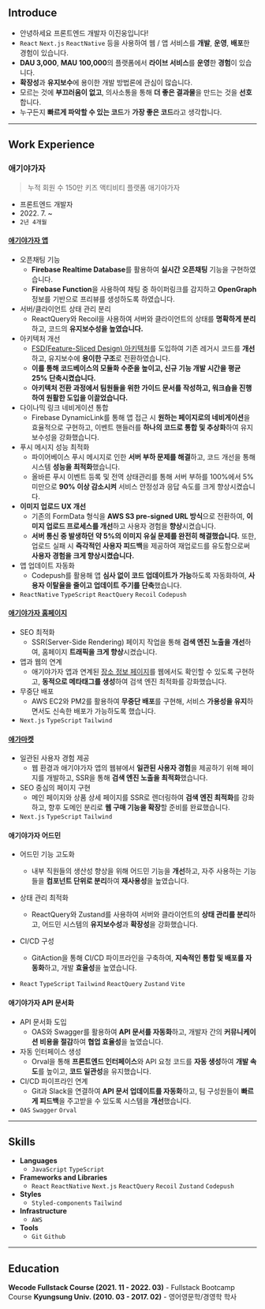 ## Introduce

- 안녕하세요 프론트엔드 개발자 이진웅입니다!
- `React` `Next.js` `ReactNative` 등을 사용하여 웹 / 앱 서비스를 **개발**, **운영**, **배포**한 경험이 있습니다.
- **DAU 3,000**, **MAU 100,000**의 플랫폼에서 **라이브 서비스**를 **운영**한 **경험**이 있습니다.
- **확장성**과 **유지보수**에 용이한 개발 방법론에 관심이 많습니다.
- 모르는 것에 **부끄러움이 없고**, 의사소통을 통해 **더 좋은 결과물**을 만드는 것을 **선호**합니다.
- 누구든지 **빠르게 파악할 수 있는 코드**가 **가장 좋은 코드**라고 생각합니다.

---

## Work Experience

### 애기야가자

> 누적 회원 수 150만 키즈 액티비티 플랫폼 애기야가자

- 프론트엔드 개발자
- 2022\. 7\. ~
- `2년 4개월`

#### [**애기야가자 앱**](https://apps.apple.com/kr/app/%EC%95%A0%EA%B8%B0%EC%95%BC%EA%B0%80%EC%9E%90-%ED%82%A4%EC%A6%88-%EC%97%AC%ED%96%89-%EB%86%80%EC%9D%B4-%ED%95%AB%ED%94%8C-%EC%A0%95%EB%B3%B4-%EC%9C%A1%EC%95%84%EC%95%B1/id1479205228)

- 오픈채팅 기능
  - **Firebase Realtime Database**를 활용하여 **실시간** **오픈채팅** 기능을 구현하였습니다.
  - **Firebase Function**을 사용하여 채팅 중 하이퍼링크를 감지하고 **OpenGraph**정보를 기반으로 프리뷰를 생성하도록 하였습니다.
- 서버/클라이언트 상태 관리 분리
  - ReactQuery와 Recoil을 사용하여 서버와 클라이언트의 상태를 **명확하게 분리**하고, 코드의 **유지보수성을 높였습니다.**
- 아키텍처 개선
  - [FSD(Feature-Sliced Design) 아키텍처](https://feature-sliced.design/)를 도입하여 기존 레거시 코드를 **개선**하고, 유지보수에 **용이한 구조**로 전환하였습니다.
  - **이를 통해 코드베이스의 모듈화 수준을 높이고, 신규 기능 개발 시간을 평균 25% 단축시켰습니다.**
  - **아키텍처 전환 과정에서 팀원들을 위한 가이드 문서를 작성하고, 워크숍을 진행하여 원활한 도입을 이끌었습니다.**
- 다이나믹 링크 네비게이션 통합
  - Firebase DynamicLink를 통해 앱 접근 시 **원하는 페이지로의 네비게이션**을 효율적으로 구현하고, 이벤트 핸들러를 **하나의 코드로 통합 및 추상화**하여 유지보수성을 강화했습니다.
- 푸시 메시지 성능 최적화
  - 파이어베이스 푸시 메시지로 인한 **서버 부하 문제를 해결**하고, 코드 개선을 통해 시스템 **성능을 최적화**했습니다.
  - 올바른 푸시 이벤트 등록 및 전역 상태관리를 통해 서버 부하를 100%에서 5% 미만으로 **90% 이상 감소시켜** 서비스 안정성과 응답 속도를 크게 향상시켰습니다.
- **이미지 업로드 UX 개선**
  - 기존의 FormData 형식을 **AWS S3 pre-signed URL 방식**으로 전환하여, **이미지 업로드 프로세스를 개선**하고 사용자 경험을 **향상**시켰습니다.
  - **서버 통신 중 발생하던 약 5%의 이미지 유실 문제를 완전히 해결했습니다.** 또한, 업로드 실패 시 **즉각적인 사용자 피드백**을 제공하여 재업로드를 유도함으로써 **사용자 경험을 크게 향상시켰습니다.**
- 앱 업데이트 자동화
  - Codepush를 활용해 앱 **심사 없이 코드 업데이트가 가능**하도록 자동화하여, **사용자 이탈율을 줄이고 업데이트 주기를 단축**했습니다.
- `ReactNative` `TypeScript` `ReactQuery` `Recoil` `Codepush`

#### [**애기야가자 홈페이지**](https://babygo.kr/)

- SEO 최적화
  - SSR(Server-Side Rendering) 페이지 작업을 통해 **검색 엔진 노출을 개선**하여, 홈페이지 **트래픽을 크게 향상**시켰습니다.
- 앱과 웹의 연계
  - 애기야가자 앱과 연계된 [장소 정보 페이지](https://babygo.kr/place/39580040-de45-4047-892e-182dc977b10e)를 웹에서도 확인할 수 있도록 구현하고, **동적으로 메타태그를 생성**하여 검색 엔진 최적화를 강화했습니다.
- 무중단 배포
  - AWS EC2와 PM2를 활용하여 **무중단 배포**를 구현해, 서비스 **가용성을 유지**하면서도 신속한 배포가 가능하도록 했습니다.
- `Next.js` `TypeScript` `Tailwind`

#### [**애가마켓**](https://babygo.kr/store)

- 일관된 사용자 경험 제공
  - 웹 환경과 애기야가자 앱의 웹뷰에서 **일관된 사용자 경험**을 제공하기 위해 페이지를 개발하고, SSR을 통해 **검색 엔진 노출을 최적화**했습니다.
- SEO 중심의 페이지 구현
  - 메인 페이지와 상품 상세 페이지를 SSR로 렌더링하여 **검색 엔진 최적화**를 강화하고, 향후 도메인 분리로 **웹 구매 기능을 확장**할 준비를 완료했습니다.
- `Next.js` `TypeScript` `Tailwind`

#### **애기야가자 어드민**

- 어드민 기능 고도화
  - 내부 직원들의 생산성 향상을 위해 어드민 기능을 **개선**하고, 자주 사용하는 기능들을 **컴포넌트 단위로 분리**하여 **재사용성**을 높였습니다.
- 상태 관리 최적화

  - ReactQuery와 Zustand를 사용하여 서버와 클라이언트의 **상태 관리를 분리**하고, 어드민 시스템의 **유지보수성**과 **확장성**을 강화했습니다.

- CI/CD 구성
  - GitAction을 통해 CI/CD 파이프라인을 구축하여, **지속적인 통합 및 배포를 자동화**하고, 개발 **효율성**을 높였습니다.
- `React` `TypeScript` `Tailwind` `ReactQuery` `Zustand` `Vite`

#### **애기야가자 API 문서화**

- API 문서화 도입
  - OAS와 Swagger를 활용하여 **API 문서를 자동화**하고, 개발자 간의 **커뮤니케이션 비용을 절감**하여 **협업 효율성**을 높였습니다.
- 자동 인터페이스 생성
  - Orval을 통해 **프론트엔드 인터페이스**와 API 요청 코드를 **자동 생성**하여 **개발 속도**를 높이고, **코드 일관성**을 유지했습니다.
- CI/CD 파이프라인 연계
  - Git과 Slack을 연결하여 **API 문서 업데이트를 자동화**하고, 팀 구성원들이 **빠르게 피드백**을 주고받을 수 있도록 시스템을 **개선**했습니다.
- `OAS` `Swagger` `Orval`

---

## Skills

- **Languages**
  - `JavaScript` `TypeScript`
- **Frameworks and Libraries**
  - `React` `ReactNative` `Next.js` `ReactQuery` `Recoil` `Zustand` `Codepush`
- **Styles**
  - `Styled-components` `Tailwind`
- **Infrastructure**
  - `AWS`
- **Tools**
  - `Git` `Github`

---

## Education

**Wecode Fullstack Course (2021. 11 - 2022. 03)** - Fullstack Bootcamp Course
**Kyungsung Univ. (2010. 03 - 2017. 02)** - 영어영문학/경영학 학사
